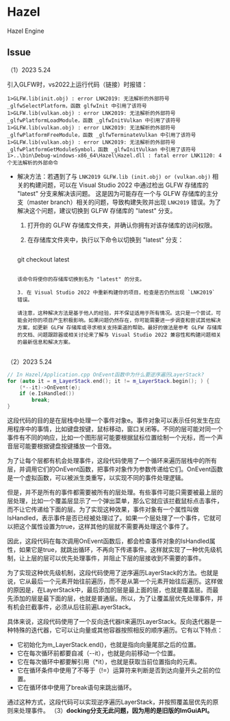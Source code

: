 # Hazel
Hazel Engine



## Issue

（1）2023 5.24

引入GLFW时，vs2022上运行代码（链接）时报错：

```
1>GLFW.lib(init.obj) : error LNK2019: 无法解析的外部符号 _glfwSelectPlatform，函数 glfwInit 中引用了该符号
1>GLFW.lib(vulkan.obj) : error LNK2019: 无法解析的外部符号 _glfwPlatformLoadModule，函数 _glfwInitVulkan 中引用了该符号
1>GLFW.lib(vulkan.obj) : error LNK2019: 无法解析的外部符号 _glfwPlatformFreeModule，函数 _glfwTerminateVulkan 中引用了该符号
1>GLFW.lib(vulkan.obj) : error LNK2019: 无法解析的外部符号 _glfwPlatformGetModuleSymbol，函数 _glfwInitVulkan 中引用了该符号
1>..\bin\Debug-windows-x86_64\Hazel\Hazel.dll : fatal error LNK1120: 4 个无法解析的外部命令
```

+ 解决方法：若遇到了与 `LNK2019 GLFW.lib (init.obj) or (vulkan.obj)` 相关的构建问题，可以在 Visual Studio 2022 中通过检出 GLFW 存储库的 "latest" 分支来解决该问题。 这是因为可能存在一个与 GLFW 存储库的主分支（master branch）相关的问题，导致构建失败并出现 `LNK2019` 错误。为了解决这个问题，建议切换到 GLFW 存储库的 "latest" 分支。

  1. 打开你的 GLFW 存储库文件夹，并确认你拥有对该存储库的访问权限。

  2. 在存储库文件夹中，执行以下命令以切换到 "latest" 分支：

     ```
   git checkout latest
     ```

     该命令将使你的存储库切换到名为 "latest" 的分支。
  
  3. 在 Visual Studio 2022 中重新构建你的项目，检查是否仍然出现 `LNK2019` 错误。

  请注意，这种解决方法是基于他人的经验，并不保证适用于所有情况。这只是一个尝试，可能会对你的项目产生积极影响。如果问题仍然存在，你可能需要进一步调查和尝试其他解决方案，如更新 GLFW 存储库或寻求相关支持渠道的帮助。最好的做法是参考 GLFW 存储库的文档、问题跟踪器或相关讨论来了解与 Visual Studio 2022 兼容性和构建问题相关的最新信息和解决方案。


（2）2023 5.24

```c++
// In Hazel/Application.cpp OnEvent函数中为什么要逆序遍历LayerStack?
for (auto it = m_LayerStack.end(); it != m_LayerStack.begin(); ) {
    (*--it)->OnEvent(e);
    if (e.IsHandled())
        break; 	
}
```

这段代码的目的是在层栈中处理一个事件对象e。事件对象可以表示任何发生在应用程序中的事情，比如键盘按键，鼠标移动，窗口关闭等。不同的层可能对同一个事件有不同的响应，比如一个图形层可能要根据鼠标位置绘制一个光标，而一个声音层可能要根据键盘按键播放一个音效。

为了让每个层都有机会处理事件，这段代码使用了一个循环来遍历层栈中的所有层，并调用它们的OnEvent函数，把事件对象作为参数传递给它们。OnEvent函数是一个虚拟函数，可以被派生类重写，以实现不同的事件处理逻辑。

但是，并不是所有的事件都需要被所有的层处理。有些事件可能只需要被最上层的层处理，比如一个覆盖层显示了一个弹出菜单，那么它就应该拦截鼠标点击事件，而不让它传递给下面的层。为了实现这种效果，事件对象有一个属性叫做IsHandled，表示事件是否已经被处理过了。如果一个层处理了一个事件，它就可以把这个属性设置为true，这样其他的层就不需要再处理这个事件了。

因此，这段代码在每次调用OnEvent函数后，都会检查事件对象的IsHandled属性，如果它是true，就跳出循环，不再向下传递事件。这样就实现了一种优先级机制，让上层的层可以优先处理事件，并阻止下层的层接收到不需要的事件。

为了实现这种优先级机制，这段代码使用了逆序遍历LayerStack的方法。也就是说，它从最后一个元素开始往前遍历，而不是从第一个元素开始往后遍历。这样做的原因是，在LayerStack中，最后添加的层是最上面的层，也就是覆盖层。而最先添加的层是最下面的层，也就是普通层。所以，为了让覆盖层优先处理事件，并有机会拦截事件，必须从后往前遍LayerStack。

具体来说，这段代码使用了一个反向迭代器it来遍历LayerStack。反向迭代器是一种特殊的迭代器，它可以让向量或其他容器按照相反的顺序遍历。它有以下特点：

- 它初始化为m_LayerStack.end()，也就是指向向量尾部之后的位置。
- 它在每次循环前都要自减（--it），也就是向前移动一个位置。
- 它在每次循环中都要解引用（*it），也就是获取当前位置指向的元素。
- 它在循环条件中使用了不等于（!=）运算符来判断是否到达向量开头之前的位置。
- 它在循环体中使用了break语句来跳出循环。

通过这种方式，这段代码可以实现逆序遍历LayerStack，并按照覆盖层优先的原则来处理事件。
（3）**docking分支无此问题，因为用的是旧版的ImGuiAPI。**
